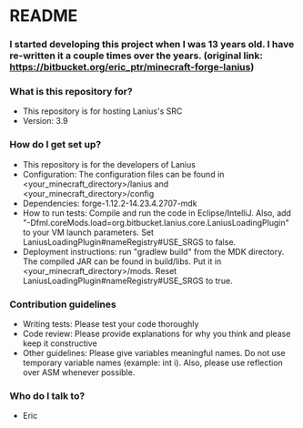 # README #

### I started developing this project when I was 13 years old. I have re-written it a couple times over the years. (original link: https://bitbucket.org/eric_ptr/minecraft-forge-lanius) ###

### What is this repository for? ###

* This repository is for hosting Lanius's SRC
* Version: 3.9

### How do I get set up? ###

* This repository is for the developers of Lanius
* Configuration: The configuration files can be found in <your_minecraft_directory>/lanius and <your_minecraft_directory>/config
* Dependencies: forge-1.12.2-14.23.4.2707-mdk
* How to run tests: Compile and run the code in Eclipse/IntelliJ. Also, add "-Dfml.coreMods.load=org.bitbucket.lanius.core.LaniusLoadingPlugin" to your VM launch parameters. Set LaniusLoadingPlugin#nameRegistry#USE_SRGS to false.
* Deployment instructions: run "gradlew build" from the MDK directory. The compiled JAR can be found in build/libs. Put it in <your_minecraft_directory>/mods. Reset LaniusLoadingPlugin#nameRegistry#USE_SRGS to true.

### Contribution guidelines ###

* Writing tests: Please test your code thoroughly
* Code review: Please provide explanations for why you think <idea> and please keep it constructive
* Other guidelines: Please give variables meaningful names. Do not use temporary variable names (example: int i). Also, please use reflection over ASM whenever possible.

### Who do I talk to? ###

* Eric